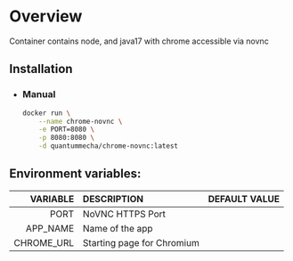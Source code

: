 # Overview
Container contains node, and java17 with chrome accessible via novnc

## Installation
- ### Manual
    ```sh
    docker run \
        --name chrome-novnc \
        -e PORT=8080 \
        -p 8080:8080 \
        -d quantummecha/chrome-novnc:latest
    ```

## Environment variables:
|VARIABLE      |DESCRIPTION                |DEFAULT VALUE  |
|-------------:|:--------------------------|:-------------:|
|PORT          |NoVNC HTTPS Port           |               |
|APP_NAME 	   |Name of the app            |               |
|CHROME_URL    |Starting page for Chromium |               |
